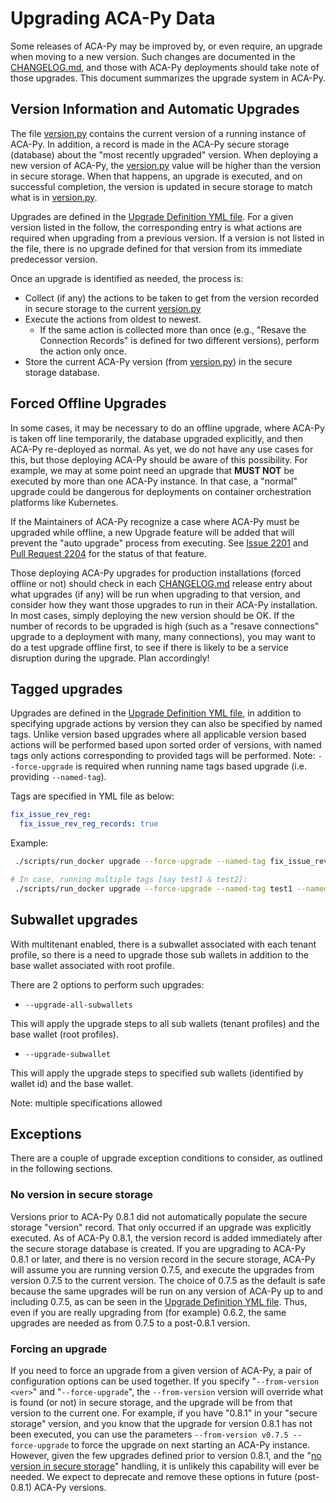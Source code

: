 # Upgrading ACA-Py Data

Some releases of ACA-Py may be improved by, or even require, an upgrade when
moving to a new version. Such changes are documented in the [CHANGELOG.md],
and those with ACA-Py deployments should take note of those upgrades. This
document summarizes the upgrade system in ACA-Py.

## Version Information and Automatic Upgrades

The file [version.py] contains the current version of a running instance of
ACA-Py. In addition, a record is made in the ACA-Py secure storage (database)
about the "most recently upgraded" version. When deploying a new version of
ACA-Py, the [version.py] value will be higher than the version in
secure storage. When that happens, an upgrade is executed, and on successful
completion, the version is updated in secure storage to match what is
in [version.py].

Upgrades are defined in the [Upgrade Definition YML file]. For a given
version listed in the follow, the corresponding entry is what actions are
required when upgrading from a previous version. If a version is not listed
in the file, there is no upgrade defined for that version from its immediate
predecessor version.

Once an upgrade is identified as needed, the process is:

- Collect (if any) the actions to be taken to get from the version recorded in
secure storage to the current [version.py]
- Execute the actions from oldest to newest.
  - If the same action is collected more than once (e.g., "Resave the
Connection Records" is defined for two different versions), perform the action
only once.
- Store the current ACA-Py version (from [version.py]) in the secure storage
  database.

## Forced Offline Upgrades

In some cases, it may be necessary to do an offline upgrade, where ACA-Py is
taken off line temporarily, the database upgraded explicitly, and then
ACA-Py re-deployed as normal. As yet, we do not have any use cases for this, but
those deploying ACA-Py should be aware of this possibility. For example,
we may at some point need an upgrade that **MUST NOT** be executed by more
than one ACA-Py instance. In that case, a "normal" upgrade could be dangerous
for deployments on container orchestration platforms like Kubernetes.

If the Maintainers of ACA-Py recognize a case where ACA-Py must be upgraded
while offline, a new Upgrade feature will be added that will prevent the "auto
upgrade" process from executing. See [Issue 2201] and [Pull Request 2204] for
the status of that feature.

[Issue 2201]: https://github.com/hyperledger/aries-cloudagent-python/issues/2201
[Pull Request 2204]: https://github.com/hyperledger/aries-cloudagent-python/pull/2204

Those deploying ACA-Py upgrades for production installations (forced offline or
not) should check in each [CHANGELOG.md] release entry about what upgrades (if
any) will be run when upgrading to that version, and consider how they want
those upgrades to run in their ACA-Py installation. In most cases, simply
deploying the new version should be OK. If the number of records to be upgraded
is high (such as a "resave connections" upgrade to a deployment with many, many
connections), you may want to do a test upgrade offline first, to see if there
is likely to be a service disruption during the upgrade. Plan accordingly!

## Tagged upgrades

Upgrades are defined in the [Upgrade Definition YML file], in addition to specifying upgrade actions by version they can also be specified by named tags. Unlike version based upgrades where all applicable version based actions will be performed based upon sorted order of versions, with named tags only actions corresponding to provided tags will be performed. Note: `--force-upgrade` is required when running name tags based upgrade (i.e. providing `--named-tag`).

Tags are specified in YML file as below:

```yaml
fix_issue_rev_reg:
  fix_issue_rev_reg_records: true
```

Example:

```bash
 ./scripts/run_docker upgrade --force-upgrade --named-tag fix_issue_rev_reg

# In case, running multiple tags [say test1 & test2]:
 ./scripts/run_docker upgrade --force-upgrade --named-tag test1 --named-tag test2
```

## Subwallet upgrades

With multitenant enabled, there is a subwallet associated with each tenant profile, so there is a need to upgrade those sub wallets in addition to the base wallet associated with root profile.

There are 2 options to perform such upgrades:

- `--upgrade-all-subwallets`

This will apply the upgrade steps to all sub wallets (tenant profiles) and the base wallet (root profiles).

- `--upgrade-subwallet`

This will apply the upgrade steps to specified sub wallets (identified by wallet id) and the base wallet.

Note: multiple specifications allowed

## Exceptions

There are a couple of upgrade exception conditions to consider, as outlined
in the following sections.

### No version in secure storage

Versions prior to ACA-Py 0.8.1 did not automatically populate the secure storage
"version" record. That only occurred if an upgrade was explicitly executed. As
of ACA-Py 0.8.1, the version record is added immediately after the secure
storage database is created. If you are upgrading to ACA-Py 0.8.1 or later, and
there is no version record in the secure storage, ACA-Py will assume you are
running version 0.7.5, and execute the upgrades from version 0.7.5 to the
current version. The choice of 0.7.5 as the default is safe because the same
upgrades will be run on any version of ACA-Py up to and including 0.7.5, as can
be seen in the [Upgrade Definition YML file]. Thus, even if you are really
upgrading from (for example) 0.6.2, the same upgrades are needed as from 0.7.5
to a post-0.8.1 version.

### Forcing an upgrade

If you need to force an upgrade from a given version of ACA-Py, a pair of
configuration options can be used together. If you specify "`--from-version
<ver>`" and "`--force-upgrade`", the `--from-version` version will override what
is found (or not) in secure storage, and the upgrade will be from that version
to the current one. For example, if you have "0.8.1" in your "secure storage"
version, and you know that the upgrade for version 0.8.1 has not been executed,
you can use the parameters `--from-version v0.7.5 --force-upgrade` to force the
upgrade on next starting an ACA-Py instance. However, given the few upgrades
defined prior to version 0.8.1, and the "[no version in secure
storage](#no-version-in-secure-storage)" handling, it is unlikely this
capability will ever be needed. We expect to deprecate and remove these
options in future (post-0.8.1) ACA-Py versions.

[CHANGELOG.md]: https://github.com/hyperledger/aries-cloudagent-python/blob/0.12.0/CHANGELOG.md
[version.py]: https://github.com/hyperledger/aries-cloudagent-python/blob/0.12.0/aries_cloudagent/version.py
[Upgrade Definition YML file]: https://github.com/hyperledger/aries-cloudagent-python/blob/0.12.0/aries_cloudagent/commands/default_version_upgrade_config.yml
